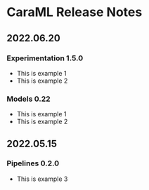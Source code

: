 # CaraML Release Notes

## **2022.06.20**

### Experimentation 1.5.0

* This is example 1
* This is example 2

### Models 0.22

* This is example 1
* This is example 2

## 2022.05.15

### Pipelines 0.2.0

* This is example 3
